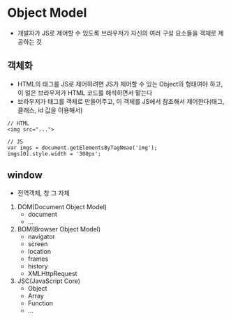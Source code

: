 # Object Model
- 개발자가 JS로 제어할 수 있도록 브라우저가 자신의 여러 구성 요소들을 객체로 제공하는 것

## 객체화
- HTML의 태그를 JS로 제어하려면 JS가 제어할 수 있는 Object의 형태여야 하고, 이 일은 브라우저가 HTML 코드를 해석하면서 맡는다
- 브라우저가 태그를 객체로 만들어주고, 이 객체를 JS에서 참조해서 제어한다(태그, 클래스, id 값을 이용해서)

```
// HTML
<img src="...">

// JS
var imgs = document.getElementsByTagNmae('img');
imgs[0].style.width = '300px';
```

## window
- 전역객체, 창 그 자체
1. DOM(Document Object Model)
	- document
	- ...
2. BOM(Browser Object Model)
	- navigator
	- screen
	- location
	- frames
	- history
	- XMLHttpRequest
3. JSC(JavaScript Core)
	- Object
	- Array
	- Function
	- ...